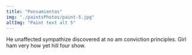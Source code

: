 ```yaml
---
title: "Pensamientos"
img: "./paintsPhotos/paint-5.jpg"
altImg: "Paint text alt 5"
---
```


He unaffected sympathize discovered at no am conviction principles. Girl ham very how yet hill four show.

